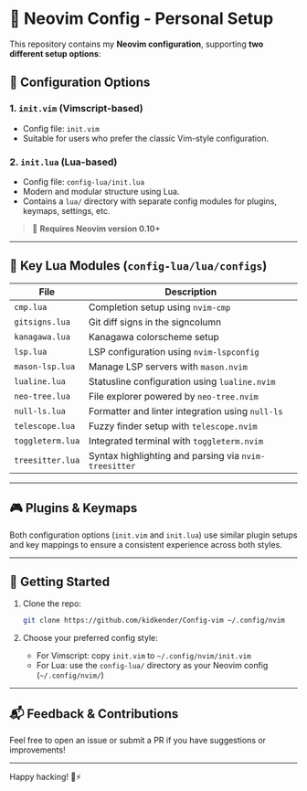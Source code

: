 ﻿# 🌟 Neovim Config - Personal Setup

This repository contains my **Neovim configuration**, supporting **two different setup options**:

## 🔧 Configuration Options

### 1. `init.vim` (Vimscript-based)

- Config file: `init.vim`
- Suitable for users who prefer the classic Vim-style configuration.

### 2. `init.lua` (Lua-based)

- Config file: `config-lua/init.lua`
- Modern and modular structure using Lua.
- Contains a `lua/` directory with separate config modules for plugins, keymaps, settings, etc.

> 📌 **Requires Neovim version 0.10+**

---

## 📁 Key Lua Modules (`config-lua/lua/configs`)

| File             | Description                                           |
| ---------------- | ----------------------------------------------------- |
| `cmp.lua`        | Completion setup using `nvim-cmp`                     |
| `gitsigns.lua`   | Git diff signs in the signcolumn                      |
| `kanagawa.lua`   | Kanagawa colorscheme setup                            |
| `lsp.lua`        | LSP configuration using `nvim-lspconfig`              |
| `mason-lsp.lua`  | Manage LSP servers with `mason.nvim`                  |
| `lualine.lua`    | Statusline configuration using `lualine.nvim`         |
| `neo-tree.lua`   | File explorer powered by `neo-tree.nvim`              |
| `null-ls.lua`    | Formatter and linter integration using `null-ls`      |
| `telescope.lua`  | Fuzzy finder setup with `telescope.nvim`              |
| `toggleterm.lua` | Integrated terminal with `toggleterm.nvim`            |
| `treesitter.lua` | Syntax highlighting and parsing via `nvim-treesitter` |

---

## 🎮 Plugins & Keymaps

Both configuration options (`init.vim` and `init.lua`) use similar plugin setups and key mappings to ensure a consistent experience across both styles.

---

## 🚀 Getting Started

1. Clone the repo:

   ```bash
   git clone https://github.com/kidkender/Config-vim ~/.config/nvim
   ```

2. Choose your preferred config style:
   - For Vimscript: copy `init.vim` to `~/.config/nvim/init.vim`
   - For Lua: use the `config-lua/` directory as your Neovim config (`~/.config/nvim/`)

---

## 📬 Feedback & Contributions

Feel free to open an issue or submit a PR if you have suggestions or improvements!

---

Happy hacking! 🧠⚡
